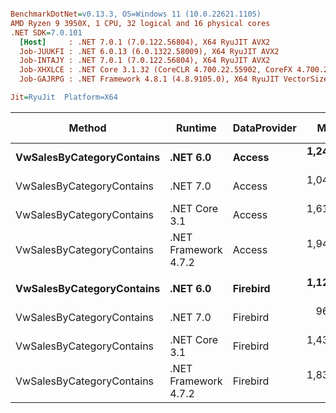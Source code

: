 ``` ini

BenchmarkDotNet=v0.13.3, OS=Windows 11 (10.0.22621.1105)
AMD Ryzen 9 3950X, 1 CPU, 32 logical and 16 physical cores
.NET SDK=7.0.101
  [Host]     : .NET 7.0.1 (7.0.122.56804), X64 RyuJIT AVX2
  Job-JUUKFI : .NET 6.0.13 (6.0.1322.58009), X64 RyuJIT AVX2
  Job-INTAJY : .NET 7.0.1 (7.0.122.56804), X64 RyuJIT AVX2
  Job-XHXLCE : .NET Core 3.1.32 (CoreCLR 4.700.22.55902, CoreFX 4.700.22.56512), X64 RyuJIT AVX2
  Job-GAJRPG : .NET Framework 4.8.1 (4.8.9105.0), X64 RyuJIT VectorSize=256

Jit=RyuJit  Platform=X64  

```
|                    Method |              Runtime | DataProvider |       Mean | Ratio |    Gen0 |   Gen1 | Allocated | Alloc Ratio |
|-------------------------- |--------------------- |------------- |-----------:|------:|--------:|-------:|----------:|------------:|
| **VwSalesByCategoryContains** |             **.NET 6.0** |       **Access** | **1,247.2 μs** |  **0.64** | **37.1094** | **1.9531** | **303.19 KB** |        **0.78** |
| VwSalesByCategoryContains |             .NET 7.0 |       Access | 1,041.6 μs |  0.54 | 33.2031 | 1.9531 | 280.74 KB |        0.72 |
| VwSalesByCategoryContains |        .NET Core 3.1 |       Access | 1,611.6 μs |  0.84 | 37.1094 | 1.9531 | 312.37 KB |        0.80 |
| VwSalesByCategoryContains | .NET Framework 4.7.2 |       Access | 1,940.8 μs |  1.00 | 62.5000 | 3.9063 | 389.68 KB |        1.00 |
|                           |                      |              |            |       |         |        |           |             |
| **VwSalesByCategoryContains** |             **.NET 6.0** |     **Firebird** | **1,123.0 μs** |  **0.62** | **33.2031** | **1.9531** | **278.04 KB** |        **0.77** |
| VwSalesByCategoryContains |             .NET 7.0 |     Firebird |   963.7 μs |  0.53 | 29.2969 | 1.9531 | 254.07 KB |        0.70 |
| VwSalesByCategoryContains |        .NET Core 3.1 |     Firebird | 1,434.7 μs |  0.80 | 35.1563 | 1.9531 | 287.49 KB |        0.79 |
| VwSalesByCategoryContains | .NET Framework 4.7.2 |     Firebird | 1,831.6 μs |  1.00 | 58.5938 | 3.9063 | 362.21 KB |        1.00 |
